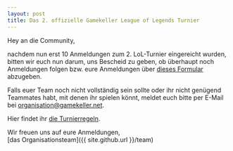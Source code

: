 ```yaml
---
layout: post
title: Das 2. offizielle Gamekeller League of Legends Turnier
---
```


Hey an die Community,

nachdem nun erst 10 Anmeldungen zum 2. LoL-Turnier eingereicht wurden,
bitten wir euch nun darum, uns Bescheid zu geben, ob überhaupt noch Anmeldungen folgen
bzw. eure Anmeldungen über [dieses Formular](http://goo.gl/forms/xusHcE4Lem) abzugeben.

Falls euer Team noch nicht vollständig sein sollte oder ihr nicht genügend Teammates habt,
mit denen ihr spielen könnt, meldet euch bitte per E-Mail bei [organisation@gamekeller.net](mailto:organisation@gamekeller.net).

Hier findet ihr [die Turnierregeln](http://bit.ly/1S56oDs).

Wir freuen uns auf eure Anmeldungen,<br>
[das Organisationsteam]({{ site.github.url }}/team)
